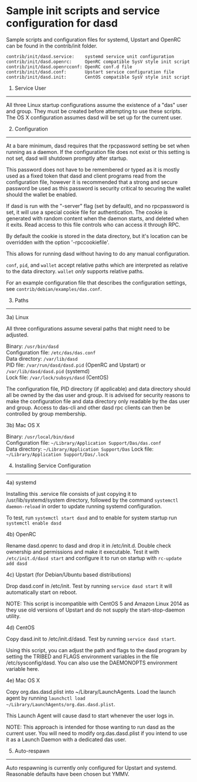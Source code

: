 Sample init scripts and service configuration for dasd
==========================================================

Sample scripts and configuration files for systemd, Upstart and OpenRC
can be found in the contrib/init folder.

    contrib/init/dasd.service:    systemd service unit configuration
    contrib/init/dasd.openrc:     OpenRC compatible SysV style init script
    contrib/init/dasd.openrcconf: OpenRC conf.d file
    contrib/init/dasd.conf:       Upstart service configuration file
    contrib/init/dasd.init:       CentOS compatible SysV style init script

1. Service User
---------------------------------

All three Linux startup configurations assume the existence of a "das" user
and group.  They must be created before attempting to use these scripts.
The OS X configuration assumes dasd will be set up for the current user.

2. Configuration
---------------------------------

At a bare minimum, dasd requires that the rpcpassword setting be set
when running as a daemon.  If the configuration file does not exist or this
setting is not set, dasd will shutdown promptly after startup.

This password does not have to be remembered or typed as it is mostly used
as a fixed token that dasd and client programs read from the configuration
file, however it is recommended that a strong and secure password be used
as this password is security critical to securing the wallet should the
wallet be enabled.

If dasd is run with the "-server" flag (set by default), and no rpcpassword is set,
it will use a special cookie file for authentication. The cookie is generated with random
content when the daemon starts, and deleted when it exits. Read access to this file
controls who can access it through RPC.

By default the cookie is stored in the data directory, but it's location can be overridden
with the option '-rpccookiefile'.

This allows for running dasd without having to do any manual configuration.

`conf`, `pid`, and `wallet` accept relative paths which are interpreted as
relative to the data directory. `wallet` *only* supports relative paths.

For an example configuration file that describes the configuration settings,
see `contrib/debian/examples/das.conf`.

3. Paths
---------------------------------

3a) Linux

All three configurations assume several paths that might need to be adjusted.

Binary:              `/usr/bin/dasd`  
Configuration file:  `/etc/das/das.conf`  
Data directory:      `/var/lib/dasd`  
PID file:            `/var/run/dasd/dasd.pid` (OpenRC and Upstart) or `/var/lib/dasd/dasd.pid` (systemd)  
Lock file:           `/var/lock/subsys/dasd` (CentOS)  

The configuration file, PID directory (if applicable) and data directory
should all be owned by the das user and group.  It is advised for security
reasons to make the configuration file and data directory only readable by the
das user and group.  Access to das-cli and other dasd rpc clients
can then be controlled by group membership.

3b) Mac OS X

Binary:              `/usr/local/bin/dasd`  
Configuration file:  `~/Library/Application Support/Das/das.conf`  
Data directory:      `~/Library/Application Support/Das`
Lock file:           `~/Library/Application Support/Das/.lock`

4. Installing Service Configuration
-----------------------------------

4a) systemd

Installing this .service file consists of just copying it to
/usr/lib/systemd/system directory, followed by the command
`systemctl daemon-reload` in order to update running systemd configuration.

To test, run `systemctl start dasd` and to enable for system startup run
`systemctl enable dasd`

4b) OpenRC

Rename dasd.openrc to dasd and drop it in /etc/init.d.  Double
check ownership and permissions and make it executable.  Test it with
`/etc/init.d/dasd start` and configure it to run on startup with
`rc-update add dasd`

4c) Upstart (for Debian/Ubuntu based distributions)

Drop dasd.conf in /etc/init.  Test by running `service dasd start`
it will automatically start on reboot.

NOTE: This script is incompatible with CentOS 5 and Amazon Linux 2014 as they
use old versions of Upstart and do not supply the start-stop-daemon utility.

4d) CentOS

Copy dasd.init to /etc/init.d/dasd. Test by running `service dasd start`.

Using this script, you can adjust the path and flags to the dasd program by
setting the TRIBED and FLAGS environment variables in the file
/etc/sysconfig/dasd. You can also use the DAEMONOPTS environment variable here.

4e) Mac OS X

Copy org.das.dasd.plist into ~/Library/LaunchAgents. Load the launch agent by
running `launchctl load ~/Library/LaunchAgents/org.das.dasd.plist`.

This Launch Agent will cause dasd to start whenever the user logs in.

NOTE: This approach is intended for those wanting to run dasd as the current user.
You will need to modify org.das.dasd.plist if you intend to use it as a
Launch Daemon with a dedicated das user.

5. Auto-respawn
-----------------------------------

Auto respawning is currently only configured for Upstart and systemd.
Reasonable defaults have been chosen but YMMV.
